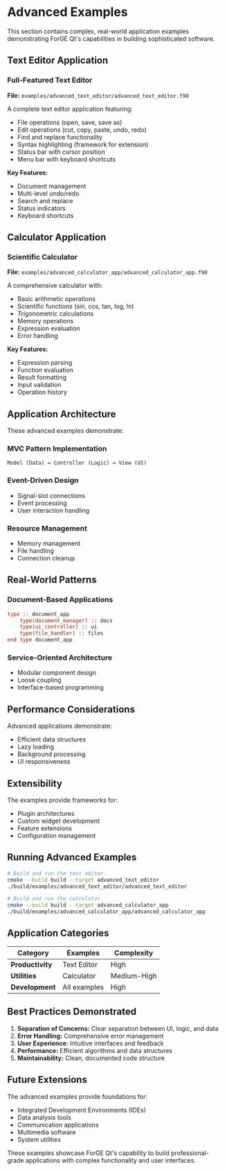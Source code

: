 # Advanced Examples

This section contains complex, real-world application examples demonstrating ForGE Qt's capabilities in building sophisticated software.

## Text Editor Application

### Full-Featured Text Editor

**File:** `examples/advanced_text_editor/advanced_text_editor.f90`

A complete text editor application featuring:
- File operations (open, save, save as)
- Edit operations (cut, copy, paste, undo, redo)
- Find and replace functionality
- Syntax highlighting (framework for extension)
- Status bar with cursor position
- Menu bar with keyboard shortcuts

**Key Features:**
- Document management
- Multi-level undo/redo
- Search and replace
- Status indicators
- Keyboard shortcuts

## Calculator Application

### Scientific Calculator

**File:** `examples/advanced_calculator_app/advanced_calculator_app.f90`

A comprehensive calculator with:
- Basic arithmetic operations
- Scientific functions (sin, cos, tan, log, ln)
- Trigonometric calculations
- Memory operations
- Expression evaluation
- Error handling

**Key Features:**
- Expression parsing
- Function evaluation
- Result formatting
- Input validation
- Operation history

## Application Architecture

These advanced examples demonstrate:

### MVC Pattern Implementation
```
Model (Data) ↔ Controller (Logic) ↔ View (UI)
```

### Event-Driven Design
- Signal-slot connections
- Event processing
- User interaction handling

### Resource Management
- Memory management
- File handling
- Connection cleanup

## Real-World Patterns

### Document-Based Applications
```fortran
type :: document_app
    type(document_manager) :: docs
    type(ui_controller) :: ui
    type(file_handler) :: files
end type document_app
```

### Service-Oriented Architecture
- Modular component design
- Loose coupling
- Interface-based programming

## Performance Considerations

Advanced applications demonstrate:
- Efficient data structures
- Lazy loading
- Background processing
- UI responsiveness

## Extensibility

The examples provide frameworks for:
- Plugin architectures
- Custom widget development
- Feature extensions
- Configuration management

## Running Advanced Examples

```bash
# Build and run the text editor
cmake --build build --target advanced_text_editor
./build/examples/advanced_text_editor/advanced_text_editor

# Build and run the calculator
cmake --build build --target advanced_calculator_app
./build/examples/advanced_calculator_app/advanced_calculator_app
```

## Application Categories

| Category | Examples | Complexity |
|----------|----------|------------|
| **Productivity** | Text Editor | High |
| **Utilities** | Calculator | Medium-High |
| **Development** | All examples | High |

## Best Practices Demonstrated

1. **Separation of Concerns:** Clear separation between UI, logic, and data
2. **Error Handling:** Comprehensive error management
3. **User Experience:** Intuitive interfaces and feedback
4. **Performance:** Efficient algorithms and data structures
5. **Maintainability:** Clean, documented code structure

## Future Extensions

The advanced examples provide foundations for:
- Integrated Development Environments (IDEs)
- Data analysis tools
- Communication applications
- Multimedia software
- System utilities

These examples showcase ForGE Qt's capability to build professional-grade applications with complex functionality and user interfaces.